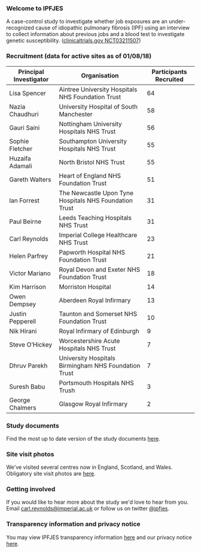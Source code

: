 ### Welcome to IPFJES 

A case-control study to investigate whether job exposures are an under-recognized cause of idiopathic pulmonary fibrosis (IPF) using an interview to collect information about previous jobs and a blood test to investigate genetic susceptibility. ([clinicaltrials.gov NCT03211507](https://clinicaltrials.gov/ct2/show/NCT03211507))

### Recruitment (data for active sites as of 01/08/18)

| Principal Investigator | Organisation                                           | Participants Recruited |
|------------------------|--------------------------------------------------------|------------------------|
| Lisa Spencer           | Aintree University Hospitals NHS Foundation Trust      | 64                     |
| Nazia Chaudhuri        | University Hospital of South Manchester                | 58                     |
| Gauri Saini            | Nottingham University Hospitals NHS Trust              | 56                     |
| Sophie Fletcher        | Southampton University Hospitals NHS Trust             | 55                     |
| Huzaifa Adamali        | North Bristol NHS Trust                                | 55                     |
| Gareth Walters         | Heart of England NHS Foundation Trust                  | 51                     |
| Ian Forrest            | The Newcastle Upon Tyne Hospitals NHS Foundation Trust | 31                     |
| Paul Beirne            | Leeds Teaching Hospitals NHS Trust                     | 31                     |
| Carl Reynolds          | Imperial College Healthcare NHS Trust                  | 23                     |
| Helen Parfrey          | Papworth Hospital NHS Foundation Trust                 | 21                     |
| Victor Mariano         | Royal Devon and Exeter NHS Foundation Trust            | 18                     |
| Kim Harrison           | Morriston Hospital                                     | 14                     |
| Owen Dempsey           | Aberdeen Royal Infirmary                               | 13                     |
| Justin Pepperell       | Taunton and Somerset NHS Foundation Trust              | 10                     |
| Nik Hirani             | Royal Infirmary of Edinburgh                           | 9                      |
| Steve O’Hickey         | Worcestershire Acute Hospitals NHS Trust               | 7                      |
| Dhruv Parekh           | University Hospitals Birmingham NHS Foundation Trust   | 7                      |
| Suresh Babu            | Portsmouth Hospitals NHS Trush                         | 3                      |
| George Chalmers        | Glasgow Royal Infirmary                                | 2                      |

### Study documents

Find the most up to date version of the study documents [here](https://github.com/drcjar/ipfjes/).

### Site visit photos

We've visited several centres now in England, Scotland, and Wales. Obligatory site visit photos are [here](https://github.com/drcjar/ipfjes/blob/master/photos/photos.md).

### Getting involved

If you would like to hear more about the study we'd love to hear from you. Email <carl.reynolds@imperial.ac.uk> or follow us on twitter [@ipfjes](https://twitter.com/ipfjes). 

### Transparency information and privacy notice

You may view IPFJES transparency information [here](https://github.com/drcjar/ipfjes/blob/master/docs/Transparency%20wording%20for%20IPFJES%20study%20participants.pdf) and our privacy notice [here](https://github.com/drcjar/ipfjes/blob/master/docs/GDPR-Privacy-Notice-IPFJES_25-May-2018.pdf).



